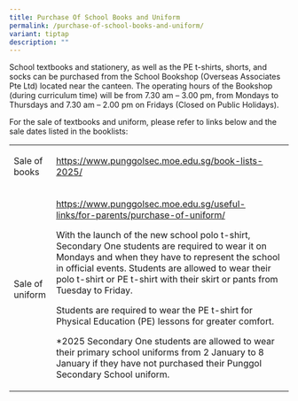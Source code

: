 ```yaml
---
title: Purchase Of School Books and Uniform
permalink: /purchase-of-school-books-and-uniform/
variant: tiptap
description: ""
---
```

<p>School textbooks and stationery, as well as the PE t-shirts, shorts, and
socks can be purchased from the School Bookshop (Overseas Associates Pte
Ltd) located near the canteen. The operating hours of the Bookshop (during
curriculum time) will be from 7.30 am – 3.00 pm, from Mondays to Thursdays
and 7.30 am – 2.00 pm on Fridays (Closed on Public Holidays).</p>
<p>For the sale of textbooks and uniform, please refer to links below and
the sale dates listed in the booklists:</p>
<table style="minWidth: 50px">
<colgroup>
<col>
<col>
</colgroup>
<tbody>
<tr>
<td rowspan="1" colspan="1">
<p>Sale of books</p>
</td>
<td rowspan="1" colspan="1">
<p><a href="https://www.punggolsec.moe.edu.sg/book-lists-2025/" rel="noopener nofollow" target="_blank">https://www.punggolsec.moe.edu.sg/book-lists-2025/</a>
</p>
</td>
</tr>
<tr>
<td rowspan="1" colspan="1">
<p>Sale of uniform</p>
</td>
<td rowspan="1" colspan="1">
<p><a href="https://www.punggolsec.moe.edu.sg/useful-links/for-parents/purchase-of-uniform/" rel="noopener nofollow" target="_blank">https://www.punggolsec.moe.edu.sg/useful-links/for-parents/purchase-of-uniform/</a>
</p>
<p></p>
<p>With the launch of the new school polo t-shirt, Secondary One students
are required to wear it on Mondays and when they have to represent the
school in official events. Students are allowed to wear their polo t-shirt
or PE t-shirt with their skirt or pants from Tuesday to Friday.</p>
<p>Students are required to wear the PE t-shirt for Physical Education (PE)
lessons for greater comfort.</p>
<p>*2025 Secondary One students are allowed to wear their primary school
uniforms from 2 January to 8 January if they have not purchased their Punggol
Secondary School uniform.</p>
</td>
</tr>
</tbody>
</table>
<p></p>